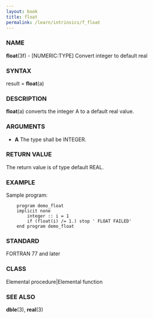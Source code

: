 ```yaml
---
layout: book
title: float
permalink: /learn/intrinsics/f_float
---
```

### NAME

**float**(3f) - \[NUMERIC:TYPE\] Convert integer to
default real

### SYNTAX

result = **float**(a)

### DESCRIPTION

**float**(a) converts the integer A to a default real value.

### ARGUMENTS

  - **A**
    The type shall be INTEGER.

### RETURN VALUE

The return value is of type default REAL.

### EXAMPLE

Sample program:

```
    program demo_float
    implicit none
        integer :: i = 1
        if (float(i) /= 1.) stop ' FLOAT FAILED'
    end program demo_float
```

### STANDARD

FORTRAN 77 and later

### CLASS

Elemental procedure|Elemental function

### SEE ALSO

**dble**(3), **real**(3)
